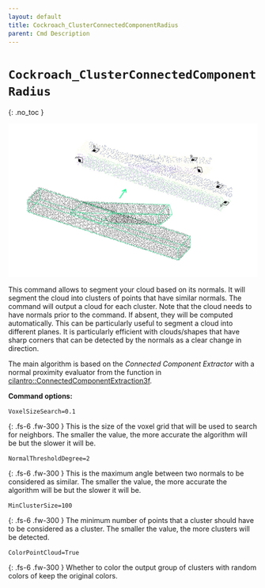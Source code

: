 ```yaml
---
layout: default
title: Cockroach_ClusterConnectedComponentRadius
parent: Cmd Description
---
```


# `Cockroach_ClusterConnectedComponentRadius`
{: .no_toc }

![cockroach_connectedcomponent](https://github.com/ibois-epfl/Cockroach-documentation/blob/docu-alpha/img/cmds/cockroach_connectedcomponent.jpg?raw=true)

This command allows to segment your cloud based on its normals. It will segment the cloud into clusters of points that have similar normals. The command will output a cloud for each cluster. Note that the cloud needs to have normals prior to the command. If absent, they will be computed automatically. This can be particularly useful to segment a cloud into different planes. It is particularly efficient with clouds/shapes that have sharp corners that can be detected by the normals as a clear change in direction.

The main algorithm is based on the *Connected Component Extractor* with a normal proximity evaluator from the function in [cilantro::ConnectedComponentExtraction3f](https://github.com/kzampog/cilantro/blob/57ad1a397b73b6f4bbf9604fd75f8fe4363206a7/include/cilantro/clustering/connected_component_extraction.hpp#L23).

**Command options:**
```
VoxelSizeSearch=0.1
```
{: .fs-6 .fw-300 }
This is the size of the voxel grid that will be used to search for neighbors. The smaller the value, the more accurate the algorithm will be but the slower it will be.

```
NormalThresholdDegree=2
```
{: .fs-6 .fw-300 }
This is the maximum angle between two normals to be considered as similar. The smaller the value, the more accurate the algorithm will be but the slower it will be.

```
MinClusterSize=100
```
{: .fs-6 .fw-300 }
The minimum number of points that a cluster should have to be considered as a cluster. The smaller the value, the more clusters will be detected.

```
ColorPointCloud=True
```
{: .fs-6 .fw-300 }
Whether to color the output group of clusters with random colors of keep the original colors.